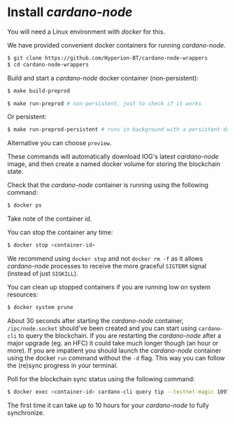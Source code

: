 # Install *cardano-node*

You will need a Linux environment with *docker* for this. 

We have provided convenient docker containers for running *cardano-node*.

```bash
$ git clone https://github.com/Hyperion-BT/cardano-node-wrappers
$ cd cardano-node-wrappers
```

Build and start a *cardano-node* docker container (non-persistent):
```bash
$ make build-preprod

$ make run-preprod # non-persistent, just to check if it works
```

Or persistent:
```bash
$ make run-preprod-persistent # runs in background with a persistent data volume
```

Alternative you can choose `preview`.

These commands will automatically download IOG's latest *cardano-node* image, and then create a named docker volume for storing the blockchain state.

Check that the *cardano-node* container is running using the following command:
```bash
$ docker ps
```
Take note of the container id.

You can stop the container any time:
```bash
$ docker stop <container-id>
```
We recommend using `docker stop` and not `docker rm -f` as it allows *cardano-node* processes to receive the more graceful `SIGTERM` signal (instead of just `SIGKILL`).

You can clean up stopped containers if you are running low on system resources:
```bash
$ docker system prune
```

About 30 seconds after starting the *cardano-node* container, `/ipc/node.socket` should've been created and you can start using `cardano-cli` to query the blockchain. If you are restarting the *cardano-node* after a major upgrade (eg. an HFC) it could take much longer though (an hour or more). If you are impatient you should launch the *cardano-node* container using the docker `run` command without the `-d` flag. This way you can follow the (re)sync progress in your terminal.

Poll for the blockchain sync status using the following command:
```bash
$ docker exec <container-id> cardano-cli query tip --testnet-magic 1097911063
```

The first time it can take up to 10 hours for your *cardano-node* to fully synchronize.
